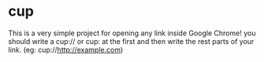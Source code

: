 # cup
This is a very simple project for opening any link inside Google Chrome! you should write a cup:// or cup: at the first and then write the rest parts of your link. (eg: cup://http://example.com)
